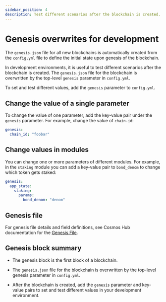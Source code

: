 ```yaml
---
sidebar_position: 4
description: Test different scenarios after the blockchain is created.
---
```


# Genesis overwrites for development

The `genesis.json` file for all new blockchains is automatically created from the `config.yml` file to define the initial state upon genesis of the blockchain.

In development environments, it is useful to test different scenarios after the blockchain is created. The `genesis.json` file for the blockchain is overwritten by the top-level `genesis` parameter in `config.yml`.

To set and test different values, add the `genesis` parameter to `config.yml`.

## Change the value of a single parameter

To change the value of one parameter, add the key-value pair under the `genesis` parameter. For example, change the value of `chain-id`:

```yaml
genesis:
  chain_id: "foobar"
```

## Change values in modules

You can change one or more parameters of different modules. For example, in the `staking` module you can add a key-value pair to `bond_denom` to change which token gets staked:

```yaml
genesis:
  app_state:
    staking:
      params:
        bond_denom: "denom"
```

## Genesis file

For genesis file details and field definitions, see Cosmos Hub documentation for the [Genesis File](https://hub.cosmos.network/main/resources/genesis.html).

## Genesis block summary

- The genesis block is the first block of a blockchain.

- The `genesis.json` file for the blockchain is overwritten by the top-level genesis parameter in `config.yml`.

- After the blockchain is created, add the `genesis` parameter and key-value pairs to set and test different values in your development environment.
